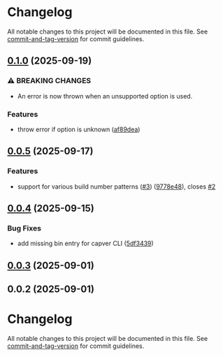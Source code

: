 # Changelog

All notable changes to this project will be documented in this file. See [commit-and-tag-version](https://github.com/absolute-version/commit-and-tag-version) for commit guidelines.

## [0.1.0](https://github.com/capawesome-team/capver/compare/v0.0.5...v0.1.0) (2025-09-19)


### ⚠ BREAKING CHANGES

* An error is now thrown when an unsupported option is used.

### Features

* throw error if option is unknown ([af89dea](https://github.com/capawesome-team/capver/commit/af89dea697c365f2e392c81a4a8477f980585b6e))

## [0.0.5](https://github.com/capawesome-team/capver/compare/v0.0.4...v0.0.5) (2025-09-17)


### Features

* support for various build number patterns ([#3](https://github.com/capawesome-team/capver/issues/3)) ([9778e48](https://github.com/capawesome-team/capver/commit/9778e486304c64271397bfac854cc876d8564717)), closes [#2](https://github.com/capawesome-team/capver/issues/2)

## [0.0.4](https://github.com/capawesome-team/capver/compare/v0.0.3...v0.0.4) (2025-09-15)


### Bug Fixes

* add missing bin entry for capver CLI ([5df3439](https://github.com/capawesome-team/capver/commit/5df343918ea885ba937e5913b026d74b834fe2eb))

## [0.0.3](https://github.com/capawesome-team/capver/compare/v0.0.2...v0.0.3) (2025-09-01)

## 0.0.2 (2025-09-01)

# Changelog

All notable changes to this project will be documented in this file. See [commit-and-tag-version](https://github.com/absolute-version/commit-and-tag-version) for commit guidelines.
